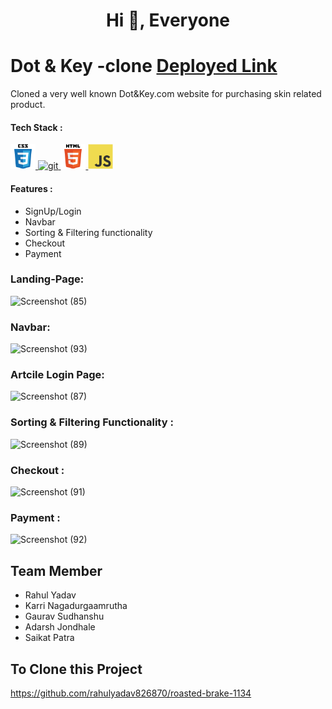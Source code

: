 <h1 align="center">Hi 👋, Everyone</h1>

<!-- # Dot & Key -clone  <a href="https://magnificent-sherbet-ca5637.netlify.app/index.html" > Deployed Link </a>   -->
# Dot & Key -clone  <a href="https://magnificent-sherbet-ca5637.netlify.app/index.html" > Deployed Link </a>


Cloned a very well known Dot&Key.com website for purchasing skin related product.
#### Tech Stack : 
<p align="left"> <a href="https://www.w3schools.com/css/" target="_blank" rel="noreferrer"> <img src="https://raw.githubusercontent.com/devicons/devicon/master/icons/css3/css3-original-wordmark.svg" alt="css3" width="40" height="40"/> </a> <a href="https://git-scm.com/" target="_blank" rel="noreferrer"> <img src="https://www.vectorlogo.zone/logos/git-scm/git-scm-icon.svg" alt="git" width="40" height="40"/> </a> <a href="https://www.w3.org/html/" target="_blank" rel="noreferrer"> <img src="https://raw.githubusercontent.com/devicons/devicon/master/icons/html5/html5-original-wordmark.svg" alt="html5" width="40" height="40"/> </a> <a href="https://developer.mozilla.org/en-US/docs/Web/JavaScript" target="_blank" rel="noreferrer"> <img src="https://raw.githubusercontent.com/devicons/devicon/master/icons/javascript/javascript-original.svg" alt="javascript" width="40" height="40"/> </a> 

</p>


  
  

#### Features : 
- SignUp/Login
- Navbar 
- Sorting & Filtering functionality
- Checkout 
- Payment 

### Landing-Page:
![Screenshot (85)](https://user-images.githubusercontent.com/103634544/206202140-97d6ff54-72e5-461a-abac-e3fb15776c97.png)

### Navbar:
![Screenshot (93)](https://user-images.githubusercontent.com/103634544/206202939-d93fdc61-82ad-4c4d-baa0-42b3c4225445.png)




### Artcile Login Page:
![Screenshot (87)](https://user-images.githubusercontent.com/103634544/206203490-53faa13c-87b9-42e1-9b8d-515007eb32c7.png)

### Sorting & Filtering Functionality :
![Screenshot (89)](https://user-images.githubusercontent.com/103634544/206203660-23fe5999-6038-4952-98d7-7c80d0a570be.png)

### Checkout :
![Screenshot (91)](https://user-images.githubusercontent.com/103634544/206203941-48d94a25-e7b8-466d-903e-e5dbdad95ed2.png)

### Payment :
![Screenshot (92)](https://user-images.githubusercontent.com/103634544/206204140-32899130-70c6-461b-a5b7-d7b4d96d7ce1.png)

## Team Member
-  Rahul Yadav
-  Karri Nagadurgaamrutha
-  Gaurav Sudhanshu
-  Adarsh Jondhale
-  Saikat Patra

## To Clone this Project

https://github.com/rahulyadav826870/roasted-brake-1134

<!-- 

![image](https://github.com/Saikat36/roasted_brake-1134/assets/105963615/19d35be4-a2e2-4dff-a244-7d327803a129)

![image](https://github.com/Saikat36/roasted_brake-1134/assets/105963615/3c6af025-7d49-4f39-b0f1-69ebee82a7f4)

![image](https://github.com/Saikat36/roasted_brake-1134/assets/105963615/c6fb2296-e674-4814-a8e2-593111b58011)

![image](https://github.com/Saikat36/roasted_brake-1134/assets/105963615/b03fa2a2-e82a-4650-a373-089297ce2f2e)

![image](https://github.com/Saikat36/roasted_brake-1134/assets/105963615/e9562915-40a5-49fe-a73b-a0c6801e61f8)

![image](https://github.com/Saikat36/roasted_brake-1134/assets/105963615/e88b11b7-e1ae-46fe-a24d-7b1e39ef0a1b)

![image](https://github.com/Saikat36/roasted_brake-1134/assets/105963615/75c667ed-b8b2-428f-9539-849582cf3369)

![image](https://github.com/Saikat36/roasted_brake-1134/assets/105963615/d3520dea-16b2-48c5-914b-6a567d27b266)

![image](https://github.com/Saikat36/roasted_brake-1134/assets/105963615/b5616eda-dd5d-4b9f-b0bd-c6ccade98408)

![image](https://github.com/Saikat36/roasted_brake-1134/assets/105963615/0c66d669-12eb-47f6-b136-51e16fd3b7f0)

![image](https://github.com/Saikat36/roasted_brake-1134/assets/105963615/be126ef0-379b-4b3c-9e79-918a8e46afd2)

![image](https://github.com/Saikat36/roasted_brake-1134/assets/105963615/d81a7295-a794-45a6-92b9-088d967c9902)

![image](https://github.com/Saikat36/roasted_brake-1134/assets/105963615/435db788-8377-42a3-a2e6-3c43c44a7bd9)

![image](https://github.com/Saikat36/roasted_brake-1134/assets/105963615/2c72fc56-e996-4044-a350-86d4a2fe4e02)

![image](https://github.com/Saikat36/roasted_brake-1134/assets/105963615/f37b3c23-976b-4df5-8d6b-b7e790467ad6)

![image](https://github.com/Saikat36/roasted_brake-1134/assets/105963615/8a162581-dca8-4491-ae62-0f4fdffe6fe1)

![image](https://github.com/Saikat36/roasted_brake-1134/assets/105963615/37019de8-d705-4ad1-99d6-877d0ac4eeb4)

![image](https://github.com/Saikat36/roasted_brake-1134/assets/105963615/8b3661af-fc97-474b-9e97-64184ec6c300)

![image](https://github.com/Saikat36/roasted_brake-1134/assets/105963615/94c3820a-9137-4437-8b39-3ad11ce4f035)

![image](https://github.com/Saikat36/roasted_brake-1134/assets/105963615/012708e6-f127-4f14-872f-dc5a9471b5c4)

![image](https://github.com/Saikat36/roasted_brake-1134/assets/105963615/d2ccd014-128d-408d-877b-2f4c43aacf42)

![image](https://github.com/Saikat36/roasted_brake-1134/assets/105963615/7ec02b99-eab3-4802-86e0-33b23163b21e)

![image](https://github.com/Saikat36/roasted_brake-1134/assets/105963615/868fdbf7-ffbc-4fe2-a050-e95fd3e80ebd)

![image](https://github.com/Saikat36/roasted_brake-1134/assets/105963615/2d18271c-16fc-4595-8447-575668a25fc3)

![image](https://github.com/Saikat36/roasted_brake-1134/assets/105963615/44312ca9-a28d-498b-8731-9d80e3ba02cc)

![image](https://github.com/Saikat36/roasted_brake-1134/assets/105963615/4052d1ce-a563-42f8-b8d7-a41d2ad77e2f)

![image](https://github.com/Saikat36/roasted_brake-1134/assets/105963615/58219750-2174-430f-95e8-cc1436ab7db4)

![image](https://github.com/Saikat36/roasted_brake-1134/assets/105963615/3ac10d48-725a-46f3-86a8-0a33946bcf3c)

![image](https://github.com/Saikat36/roasted_brake-1134/assets/105963615/f5bb279c-c630-4ffd-b275-9967c9f03637)

![image](https://github.com/Saikat36/roasted_brake-1134/assets/105963615/44fcf9b9-d541-4b84-b9f5-9d7fd4d98d44)

![image](https://github.com/Saikat36/roasted_brake-1134/assets/105963615/721086af-d5ef-4829-8938-3b2e22dcb6a0)

![image](https://github.com/Saikat36/roasted_brake-1134/assets/105963615/22c814e0-4a78-43f7-9a6d-bb268e70f2b6)

![image](https://github.com/Saikat36/roasted_brake-1134/assets/105963615/04ff67d2-0c97-4b91-9ad3-bfd96c40b192)

![image](https://github.com/Saikat36/roasted_brake-1134/assets/105963615/876918aa-b26d-4427-8b45-8d3014367fb7)

![image](https://github.com/Saikat36/roasted_brake-1134/assets/105963615/0b092509-a8dc-45e1-89f5-747e21e7d7bf)

![image](https://github.com/Saikat36/roasted_brake-1134/assets/105963615/521dd808-3461-4485-b1b0-1111895858ef)

![image](https://github.com/Saikat36/roasted_brake-1134/assets/105963615/34c1ee69-a227-4035-9903-2e0aebb65e52)

![image](https://github.com/Saikat36/roasted_brake-1134/assets/105963615/6bc53ba8-5ced-4bc9-9f3d-98e0a21a50f5)

![image](https://github.com/Saikat36/roasted_brake-1134/assets/105963615/804e1326-62ed-48a0-b2a2-a353078afa53)

![image](https://github.com/Saikat36/roasted_brake-1134/assets/105963615/afb5dcac-6e80-44b6-9418-d2122cfd81b7)

![image](https://github.com/Saikat36/roasted_brake-1134/assets/105963615/58b81eca-83f4-4b22-bad7-6c3fe97ddb0a)

![image](https://github.com/Saikat36/roasted_brake-1134/assets/105963615/611e450f-7d48-4f9b-9df6-129b48ba3623)

![image](https://github.com/Saikat36/roasted_brake-1134/assets/105963615/b09fe1e5-5893-4faa-9896-3ebc4b8d3a9e)

![image](https://github.com/Saikat36/roasted_brake-1134/assets/105963615/4960b9f3-ad01-4b4c-8368-52bf41e54998)

![image](https://github.com/Saikat36/roasted_brake-1134/assets/105963615/9b8aa69b-3d14-48cb-98e6-063d43d4a800)

![image](https://github.com/Saikat36/roasted_brake-1134/assets/105963615/f3e1d274-646c-4de4-90e1-a24327fe9b19)

![image](https://github.com/Saikat36/roasted_brake-1134/assets/105963615/fae374a4-984b-437c-9b2c-2c96135ca275)

![image](https://github.com/Saikat36/roasted_brake-1134/assets/105963615/7291f4fb-a3b3-4165-aef7-3a2761e79508)

![image](https://github.com/Saikat36/roasted_brake-1134/assets/105963615/00227702-671b-4096-a84a-7b8fd66be59c)

![image](https://github.com/Saikat36/roasted_brake-1134/assets/105963615/bf4ffad6-2101-4aa1-a5ba-7ffb6729f461)

![image](https://github.com/Saikat36/roasted_brake-1134/assets/105963615/9a3eb115-4669-40a9-9ad5-6eddf2473a60)

![image](https://github.com/Saikat36/roasted_brake-1134/assets/105963615/5c05c175-793c-41dd-a6f5-69466521c444)

![image](https://github.com/Saikat36/roasted_brake-1134/assets/105963615/c83f1aa1-5fc8-4f1f-be81-603c23208448)

![image](https://github.com/Saikat36/roasted_brake-1134/assets/105963615/85da2ab2-51f6-4cc7-b710-d1ca0ba38959)

![image](https://github.com/Saikat36/roasted_brake-1134/assets/105963615/06f6de7a-2316-44fd-b154-eb018afcdb4c)



                        Now Start newarrival.html  

![image](https://github.com/Saikat36/roasted_brake-1134/assets/105963615/cf9029bb-428a-4936-a5f8-52b9de38b56f)

![image](https://github.com/Saikat36/roasted_brake-1134/assets/105963615/9fcbcf49-dd4c-45ba-8ccc-c11fceef330c)

![image](https://github.com/Saikat36/roasted_brake-1134/assets/105963615/b1e9cbda-1bb6-4d3b-bb40-50816f7356fa)

![image](https://github.com/Saikat36/roasted_brake-1134/assets/105963615/d44de65f-2522-4f08-a78b-62a5ad6b6287)

![image](https://github.com/Saikat36/roasted_brake-1134/assets/105963615/e8d56e3f-0a5d-46fc-b2ca-d5b1cda588b5)

![image](https://github.com/Saikat36/roasted_brake-1134/assets/105963615/ec69a33b-c7bc-4b46-b559-80c7b1f5cd06)

![image](https://github.com/Saikat36/roasted_brake-1134/assets/105963615/3e792825-2581-40e5-bb71-db5a8a1d997f)

![image](https://github.com/Saikat36/roasted_brake-1134/assets/105963615/5e385bb1-b2c4-46dd-88e0-1a6d964ac003)

![image](https://github.com/Saikat36/roasted_brake-1134/assets/105963615/53677c8c-4934-4e82-a013-bbf32efd3af7)

![image](https://github.com/Saikat36/roasted_brake-1134/assets/105963615/168fc620-3c6a-40ad-843f-ba5b94797072)

![image](https://github.com/Saikat36/roasted_brake-1134/assets/105963615/87c44f88-7a1e-4ac1-8609-1c55848b27ec)

![image](https://github.com/Saikat36/roasted_brake-1134/assets/105963615/2ff5b3bc-b038-47b1-bf04-9dd682d408e1)

![image](https://github.com/Saikat36/roasted_brake-1134/assets/105963615/df333fd6-2b13-4b53-b175-cff0976a4b61)

![image](https://github.com/Saikat36/roasted_brake-1134/assets/105963615/026657b3-52b2-4ae0-9961-f8d4140d283b)

![image](https://github.com/Saikat36/roasted_brake-1134/assets/105963615/3d829668-0ccf-4088-84b9-47cbfafaa7a1)

![image](https://github.com/Saikat36/roasted_brake-1134/assets/105963615/57c19724-f595-418d-a8c3-1fce4ed27976)

![image](https://github.com/Saikat36/roasted_brake-1134/assets/105963615/4cb26a06-a1f3-4dd2-9afd-6b3f1c8c5e04)

![image](https://github.com/Saikat36/roasted_brake-1134/assets/105963615/e34906ae-6201-483c-b997-78f0bd8404ad)



                    Now start bestseller.html 

![image](https://github.com/Saikat36/roasted_brake-1134/assets/105963615/a460bab1-f3e0-48b4-af2d-73b202708285)

![image](https://github.com/Saikat36/roasted_brake-1134/assets/105963615/24483d48-a195-4970-a789-56b66c8de6d1)

![image](https://github.com/Saikat36/roasted_brake-1134/assets/105963615/a36db6d1-3bd6-4358-99d1-fc1735beef8c)

![image](https://github.com/Saikat36/roasted_brake-1134/assets/105963615/800387cf-08bf-4955-ab14-791e945ddbc0)

![image](https://github.com/Saikat36/roasted_brake-1134/assets/105963615/6d3c82f9-25c9-4b34-8e20-7d39f31e4ac9)

![image](https://github.com/Saikat36/roasted_brake-1134/assets/105963615/72ff87a1-44ee-4e35-879c-2d1f0763bc60)

![image](https://github.com/Saikat36/roasted_brake-1134/assets/105963615/eb22bea3-cb63-4f44-920e-dcb5a09fd99e)

![image](https://github.com/Saikat36/roasted_brake-1134/assets/105963615/4015780a-3648-4a7e-8f12-1eae756f4381)

![image](https://github.com/Saikat36/roasted_brake-1134/assets/105963615/6cd0a924-05a6-4d9f-848b-e42fdd76c27c)

![image](https://github.com/Saikat36/roasted_brake-1134/assets/105963615/c20b098e-b016-413f-a25f-2ecf1fae198c)

![image](https://github.com/Saikat36/roasted_brake-1134/assets/105963615/9afbc45a-64c5-4414-a66f-9c101e8a389f)

![image](https://github.com/Saikat36/roasted_brake-1134/assets/105963615/3f6c1a3b-f812-4c43-a5a6-51805d90f7f3)

![image](https://github.com/Saikat36/roasted_brake-1134/assets/105963615/61de24af-0926-4e0c-b701-01a748baf0ad)

![image](https://github.com/Saikat36/roasted_brake-1134/assets/105963615/31eace48-e8e0-4e91-813b-3826418fa5d2)



                Now start 499pro.html
              

![image](https://github.com/Saikat36/roasted_brake-1134/assets/105963615/0d2fbe34-3f0f-47dc-834c-69fc624aa009)

![image](https://github.com/Saikat36/roasted_brake-1134/assets/105963615/b0a54b6b-35cb-4452-93d9-d031ac838c7f)

![image](https://github.com/Saikat36/roasted_brake-1134/assets/105963615/07dc201e-4a6f-4581-871f-207eff0df926)

![image](https://github.com/Saikat36/roasted_brake-1134/assets/105963615/0a48c512-652b-45af-983e-7d44b103393d)

![image](https://github.com/Saikat36/roasted_brake-1134/assets/105963615/d071e941-34a3-4836-a44a-e70a4dce5803)

![image](https://github.com/Saikat36/roasted_brake-1134/assets/105963615/3da3a48a-9be5-4173-8e21-e87a7d182f53)

![image](https://github.com/Saikat36/roasted_brake-1134/assets/105963615/7d3876d5-2386-496c-a218-07b08b496202)

![image](https://github.com/Saikat36/roasted_brake-1134/assets/105963615/9e3120be-9c77-4070-bbd4-84530818cb17)

![image](https://github.com/Saikat36/roasted_brake-1134/assets/105963615/4fc9b80e-dc57-4ce6-a5d8-5d9eb582dfc9)

![image](https://github.com/Saikat36/roasted_brake-1134/assets/105963615/0a5b49c6-5aa9-4abb-9b37-10a2082dee6a)

![image](https://github.com/Saikat36/roasted_brake-1134/assets/105963615/ee1d357c-a82d-4c07-a67e-f783cb361c87)

![image](https://github.com/Saikat36/roasted_brake-1134/assets/105963615/6a9ad090-851a-44b7-8356-17c450244537)

![image](https://github.com/Saikat36/roasted_brake-1134/assets/105963615/19b86ef6-a4bf-4599-95a5-b83f4736e5cd)

![image](https://github.com/Saikat36/roasted_brake-1134/assets/105963615/c5c1ce1e-6171-4b1b-b041-85f1332ec276)



                  Now starting bodycare.html
                  

![image](https://github.com/Saikat36/roasted_brake-1134/assets/105963615/67aa9427-8b21-4ffe-b03d-1edebc9b46cb)

![image](https://github.com/Saikat36/roasted_brake-1134/assets/105963615/b49a5c96-b084-4a09-8c49-50f5c58ba75c)

![image](https://github.com/Saikat36/roasted_brake-1134/assets/105963615/8d39d8c1-7cd3-4f04-99a1-c5a18d74ee25)

![image](https://github.com/Saikat36/roasted_brake-1134/assets/105963615/512fd5c7-5994-4aaa-adeb-a59f6450615c)

![image](https://github.com/Saikat36/roasted_brake-1134/assets/105963615/b7bee6b1-b553-4261-b853-46a3cf9503b4)

![image](https://github.com/Saikat36/roasted_brake-1134/assets/105963615/f9b45ee7-8fce-49df-90a1-8b542139b122)

![image](https://github.com/Saikat36/roasted_brake-1134/assets/105963615/5fc38d02-d542-45f4-8689-5a7d6075daf5)

![image](https://github.com/Saikat36/roasted_brake-1134/assets/105963615/55a0ffae-6547-4d2c-834b-4bb582affca1)

![image](https://github.com/Saikat36/roasted_brake-1134/assets/105963615/0df79b93-c12f-455b-bb56-1278d3bc6dd5)

![image](https://github.com/Saikat36/roasted_brake-1134/assets/105963615/6d20e574-bff8-4246-a710-2325e6278798)

![image](https://github.com/Saikat36/roasted_brake-1134/assets/105963615/2973c1ad-ff12-40a6-9e9c-d861840b7393)

![image](https://github.com/Saikat36/roasted_brake-1134/assets/105963615/37d926d7-4cdb-41be-82c2-9af5914ce191)

![image](https://github.com/Saikat36/roasted_brake-1134/assets/105963615/9713b70e-8463-4a50-b185-4d1146261c0a)

![image](https://github.com/Saikat36/roasted_brake-1134/assets/105963615/c7e05cf2-8ff4-4c1a-82e0-4d1ae4d575e1)

![image](https://github.com/Saikat36/roasted_brake-1134/assets/105963615/fefee0e7-af15-4cf0-af1a-1569dcec4a68)

![image](https://github.com/Saikat36/roasted_brake-1134/assets/105963615/1d1e4e6f-cfef-420b-b558-ea89de379554)



                Logos tart 

![image](https://github.com/Saikat36/roasted_brake-1134/assets/105963615/41c7a20c-c2b0-4c17-96f0-0b143787102f)

![image](https://github.com/Saikat36/roasted_brake-1134/assets/105963615/d0900728-b2d3-46c4-ada8-7998aa85c81a)

![image](https://github.com/Saikat36/roasted_brake-1134/assets/105963615/1f917652-d202-4aa4-a46c-c5996195054c)

![image](https://github.com/Saikat36/roasted_brake-1134/assets/105963615/52a67a66-df4f-4ec9-a51e-d8e1e7067153)

![image](https://github.com/Saikat36/roasted_brake-1134/assets/105963615/b0c3ec75-8b32-4ebd-9407-f388a75fe4fe)

![image](https://github.com/Saikat36/roasted_brake-1134/assets/105963615/1ace8eaa-91b0-4182-9ba2-4c1c041ece89)


-->

